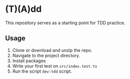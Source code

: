 # (T)(A)dd

This repository serves as a starting point for TDD practice. 

## Usage

1. Clone or download and unzip the repo.
2. Navigate to the project directory.
3. Install packages
4. Write your first test on `src/index.test.ts`
5. Run the script `dev:tdd` script.